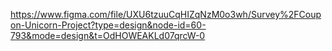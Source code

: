 https://www.figma.com/file/UXU6tzuuCqHIZqNzM0o3wh/Survey%2FCoupon-Unicorn-Project?type=design&node-id=60-793&mode=design&t=OdHOWEAKLd07qrcW-0